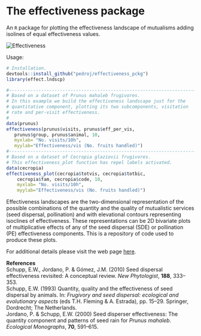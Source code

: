 # The effectiveness package
An `R` package for plotting the effectiveness landscape of mutualisms adding isolines of equal effectiveness values.

![Effectiveness](http://pedroj.github.io/effectiveness/images/effectiveness_cecropia.png)


Usage:
```r
# Installation.
devtools::install_github("pedroj/effectiveness_pckg")
library(effect.lndscp)

#------------------------------------------------------------------------
# Based on a dataset of Prunus mahaleb frugivores.
# In this example we build the effectiveness landscape just for the 
# quantitative component, plotting its two subcomponents, visitation 
# rate and per-visit effectiveness.
#
data(prunus)
effectiveness(prunus$visits, prunus$eff_per_vis, 
   prunus$group, prunus$animal, 10, 
   myxlab= "No. visits/10h", 
   myylab="Effectiveness/vis (No. fruits handled)")
#------------------------------------------------------------------------
# Based on a dataset of Cecropia glaziovii frugivores.
# This effectiveness_plot function has repel labels activated.
data(cecropia)
effectiveness_plot(cecropia$totvis, cecropia$totbic, 
    cecropia$fam, cecropia$code, 10, 
    myxlab= "No. visits/10h", 
    myylab="Effectiveness/vis (No. fruits handled)")

```

Effectiveness landscapes are the two-dimensional representation of the possible combinations of the quantity and the quality of mutualistic services (seed dispersal, pollination) and with elevational contours representing isoclines of effectiveness. These representations can be 2D bivariate plots of multiplicative effects of any of the seed dispersal (SDE) or pollination (PE) effectiveness components. This is a repository of code used to produce these plots.

For additional details please visit the web page [here](http://pedroj.github.com/effectiveness/).

**References**       
Schupp, E.W., Jordano, P. & Gómez, J.M. (2010) Seed dispersal effectiveness revisited: A conceptual review. _New Phytologist_, **188**, 333–353.       
Schupp, E.W. (1993) Quantity, quality and the effectiveness of seed dispersal by animals. In: _Frugivory and seed dispersal: ecological and evolutionary aspects_ (eds T.H. Fleming & A. Estrada), pp. 15–29. Springer, Dordrecht; The Netherlands.       
Jordano, P. & Schupp, E.W. (2000) Seed disperser effectiveness: The quantity component and patterns of seed rain for _Prunus mahaleb_. _Ecological Monographs_, **70**, 591–615.     



